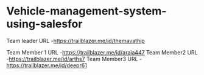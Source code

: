 # Vehicle-management-system-using-salesfor

Team leader URL -https://trailblazer.me/id/themavathip

Team Member 1 URL -https://trailblazer.me/id/araja447
Team Member2 URL -https://trailblazer.me/id/arths7
Team Member3 URL -https://trailblazer.me/id/deepr61

